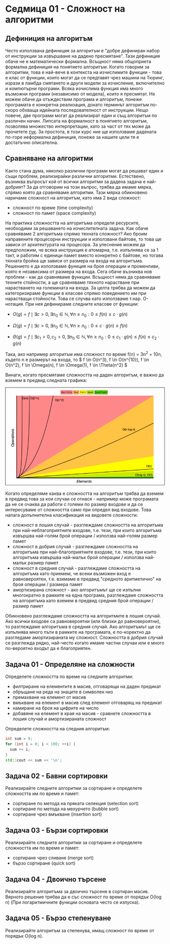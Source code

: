 # Седмица 01 - Сложност на алгоритми

## Дефиниция на алгоритъм
Често използвана дефиниция за алгоритъм е "добре дефиниран набор от инструкции за извършване на дадено пресмятане". Тази дефиниция обаче не е математически формална. Всъщност няма общоприета формална дефиниция на понятието алгоритъм. Когато говорим за алгоритми, това е най-вече в контекста на изчислимите функции - това е клас от функции, които могат да се предтавят чрез машини на Тюринг, изрази в ламбда смятането и други модели за изчисление, включително и компютърни програми. Всяка изчислима функция има много възможни програми (независимо от модела), които я пресмятат. Не можем обаче да отъждествим програма и алгоритъм, понеже програмата е конкретна реализация, докато терминът алгоритъм по-скоро обхваща идейната последователност от инструкции. Нещо повече, две програми могат да реализират един и същ алгоритъм по различен начин. Липсата на формалност в понятието алгоритъм, позволява множество интерпретации, като за част от тях може да прочетете [тук](https://en.wikipedia.org/wiki/Algorithm_characterizations). За простота, в този курс ние ще използваме дадената по-горе неформална дефиниция, понеже за нашите цели тя е достатъчно описателна.

## Сравняване на алгоритми
Както стана дума, няколко различни програми могат да решават един и същи проблем, реализирайки различни алгоритми. Естествено, възниква въпросът кой от всички алгоритми за дадена задача е най-добрият? За да отговорим на този въпрос, трябва да имаме мярка, спрямо която да сравняваме алгоритми. Тази мярка обикновено наричаме сложност на алгоритъм, като има 2 вида сложност:
- сложност по време (time complexity)
- сложност по памет (space complexity)

На практика сложността на алгоритъма определя ресурсите, необходими за решаването на изчислителната задача. Как обаче сравняваме 2 алгоритъма спрямо тяхната сложност? Ако броим направените процесорни инструкции и използвани байтове, то това ще зависи от архитектурата на процесора. За улеснение можем да предположим, че всяка инструкция е атомарна, т.е. изпълнява се за 1 такт, и работим с единици памет вместо конкретно с байтове, но тогава тяхната бройка ще зависи от размера на входа на алгоритъма. Решението е да използваме функция на броя операции и променливи, която е независима от размера на входа. Сега обаче възниква нов проблем - как да сравняваме функции. Всъщност няма да сравняваме техните стойности, а ще сравняваме тяхното нарастване при нарастването на големината на входа. За целта трябва да можем да категоризираме функции в класове спрямо поведението им при нарастващи стойности. Това се случва като използваме т.нар. О-нотация. При нея дефинираме следните класове от функции:

- $` O(g) = {f \mid \exists c \gt 0, \exists n_0 \in \mathbb{N}, \forall n \ge n_0: 0 \le f(n) \le c \cdot g(n) } `$

- $` \Omega(g) = {f \mid \exists c \gt 0, \exists n_0 \in \mathbb{N}, \forall n \ge n_0: 0 \le c \cdot g(n) \le f(n) } `$

- $` \Theta(g) = {f \mid \exists c_1 \gt 0, c_2 \gt 0, \exists n_0 \in \mathbb{N}, \forall n \ge n_0: 0 \le c_1 \cdot g(n) \le f(n) \le c_2 \cdot g(n) } `$

Така, ако например алгоритъм има сложност по време f(n) = 3n<sup>2</sup> + 10n, където n е размерът на входа, то $ f \in O(n^3), f \in O(n^{10}), f \in O(n^2), f \in \Omega(n), f \in \Omega(1), f \in \Theta(n^2) $

Винаги, когато пресмятаме сложността на даден алгоритъм, е важно да вземем в предвид следната графика:

<div style="text-align:center">
  <img src="./complexity_graph.png" alt="graph" />
</div>

Когато определяме каква е сложността на алгоритъм трябва да вземем в предвид това за кои случаи се отнася - например може програмата да не се очаква да работи с големи по размер входове и да се интересуваме от сложността само при определ вид входове. Това налага допълнителна класификация на видовете сложности:
- сложност в лошия случай - разглеждаме сложността на алгоритъма при най-неблагоприятните входове, т.е. тези, при които алгоритъма извършва най-голям брой операции / използва най-голям размер памет
- сложност в добрия случай - разглеждаме сложността на алгоритъма при най-благоприятните входове, т.е. тези, при които алгоритъма извършва най-малък брой операции / използва най-малък размер памет
- сложност в средния случай - разглеждаме сложността на алгоритъма като приемем, че всеки възможен вход е равновероятен, т.е. взимаме в предвид "средното аритметично" на броя операции / размера памет
- амортизирана сложност - ако алгоритъмът ще се изпълни многократно в рамките на една програма, разглеждаме сложността на алгоритъма като вземем в предвид средния брой операции / размер памет

Обикновено разглеждаме сложността на алгоритмите в лошия случай. Ако всички входове са равновероятни (или близки до равновероятни), то разглеждаме алгоритъма в средния случай. Ако алгоритъмът ще се изпълнява много пъти в рамките на програмата, е по-коректно да разгледаме амортизираната му сложност. Сложността в добрия случай се разглежда рядко, най-често когато имаме частни случаи или е много по-вероятно входът да е благоприятен.

## Задача 01 - Определяне на сложности
Определете сложността по време на следните алгоритми:
- филтриране на елементите в масив, отговарящи на даден предикат
- обръщане на реда на знаците в символен низ
- премахване на елемент от масив
- вмъкване на елемент в масив след елемент отговарящ на предикат
- намиране на броя на цифрите на число
- добавяне на елемент в края на масив - сравнете сложността в лошия случай и амортизираната сложност

Определете сложността на следния алгоритъм:
```c++
int sum = 0;
for (int i = 0; i < 100; ++i) {
  sum += i;
}
std::cout << sum << '\n';
```

## Задача 02 - Бавни сортировки
Реализирайте следните алгоритми за сортиране и определете сложността им по време и памет:
- сортиране по метода на пряката селекция (selection sort)
- сортиране по метода на мехурчето (bubble sort)
- сортиране чрез вмъкване (insertion sort)

## Задача 03 - Бързи сортировки
Реализирайте следните алгоритми за сортиране и определете сложността им по време и памет:
- сортиране чрез сливане (merge sort)
- бързо сортиране (quick sort)

## Задача 04 - Двоично търсене
Реализирайте алгоритъма за двоично търсене в сортиран масив. Вярното решение трябва да е със сложност по време от порядък O(log n) (При логаритмичните функции основата често се изпуска).

## Задача 05 - Бързо степенуване
Реализирайте алгоритъм за степенува, имащ сложност по време от порядък O(log n).
